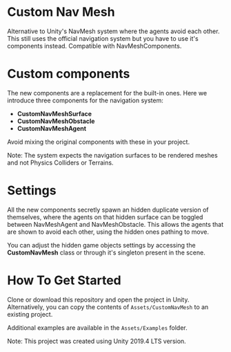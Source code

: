 # Custom Nav Mesh

Alternative to Unity's NavMesh system where the agents avoid each other. This still uses the official navigation system but you have to use it's components instead. Compatible with NavMeshComponents.

# Custom components

The new components are a replacement for the built-in ones. Here we introduce three components for the navigation system:

* __CustomNavMeshSurface__
* __CustomNavMeshObstacle__
* __CustomNavMeshAgent__

Avoid mixing the original components with these in your project.

Note: The system expects the navigation surfaces to be rendered meshes and not Physics Colliders or Terrains.

# Settings

All the new components secretly spawn an hidden duplicate version of themselves, where the agents on that hidden surface can be toggled between NavMeshAgent and NavMeshObstacle. This allows the agents that are shown to avoid each other, using the hidden ones pathing to move.

You can adjust the hidden game objects settings by accessing the __CustomNavMesh__ class or through it's singleton present in the scene.

# How To Get Started

Clone or download this repository and open the project in Unity.
Alternatively, you can copy the contents of `Assets/CustomNavMesh` to an existing project.

Additional examples are available in the `Assets/Examples` folder.

Note: This project was created using Unity 2019.4 LTS version.